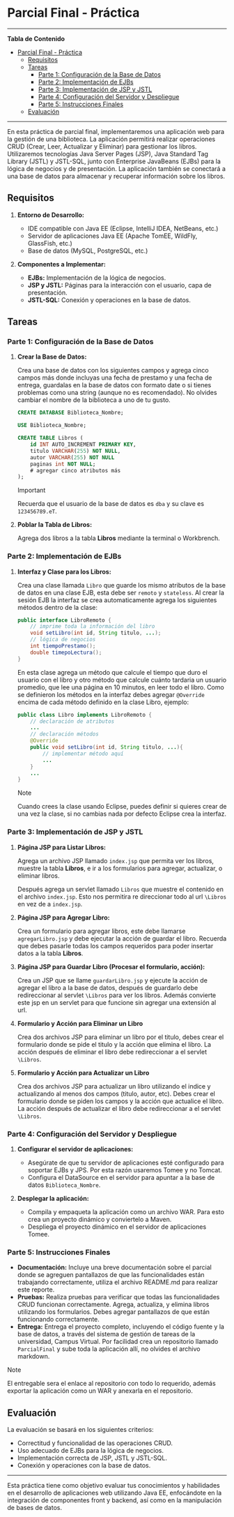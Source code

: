 # Parcial Final - Práctica

---
**Tabla de Contenido**
- [Parcial Final - Práctica](#parcial-final---práctica)
  - [Requisitos](#requisitos)
  - [Tareas](#tareas)
    - [Parte 1: Configuración de la Base de Datos](#parte-1-configuración-de-la-base-de-datos)
    - [Parte 2: Implementación de EJBs](#parte-2-implementación-de-ejbs)
    - [Parte 3: Implementación de JSP y JSTL](#parte-3-implementación-de-jsp-y-jstl)
    - [Parte 4: Configuración del Servidor y Despliegue](#parte-4-configuración-del-servidor-y-despliegue)
    - [Parte 5: Instrucciones Finales](#parte-5-instrucciones-finales)
  - [Evaluación](#evaluación)

---

En esta práctica de parcial final, implementaremos una aplicación web para la gestión de una biblioteca. La aplicación permitirá realizar operaciones CRUD (Crear, Leer, Actualizar y Eliminar) para gestionar los libros. Utilizaremos tecnologías Java Server Pages (JSP), Java Standard Tag Library (JSTL) y JSTL-SQL, junto con Enterprise JavaBeans (EJBs) para la lógica de negocios y de presentación. La aplicación también se conectará a una base de datos para almacenar y recuperar información sobre los libros.

## Requisitos

1. **Entorno de Desarrollo:**
   - IDE compatible con Java EE (Eclipse, IntelliJ IDEA, NetBeans, etc.)
   - Servidor de aplicaciones Java EE (Apache TomEE, WildFly, GlassFish, etc.)
   - Base de datos (MySQL, PostgreSQL, etc.)

2. **Componentes a Implementar:**
   - **EJBs:** Implementación de la lógica de negocios.
   - **JSP y JSTL:** Páginas para la interacción con el usuario, capa de presentación.
   - **JSTL-SQL:** Conexión y operaciones en la base de datos.

## Tareas

### Parte 1: Configuración de la Base de Datos

1. **Crear la Base de Datos:**

    Crea una base de datos con los siguientes campos y agrega cinco campos más donde incluyas una fecha de prestamo y una fecha de entrega, guardalas en la base de datos con formato date o si tienes problemas como una string (aunque no es recomendado). No olvides cambiar el nombre de la biblioteca a uno de tu gusto.

    ```sql
    CREATE DATABASE Biblioteca_Nombre;

    USE Biblioteca_Nombre;

    CREATE TABLE Libros (
        id INT AUTO_INCREMENT PRIMARY KEY,
        titulo VARCHAR(255) NOT NULL,
        autor VARCHAR(255) NOT NULL
        paginas int NOT NULL;
        # agregar cinco atributos más
    );
    ```

    >[!IMPORTANT]
    >Recuerda que el usuario de la base de datos es `dba` y su clave es `123456789.eT`.

2. **Poblar la Tabla de Libros:**

    Agrega dos libros a la tabla **Libros** mediante la terminal o Workbrench.

### Parte 2: Implementación de EJBs

1. **Interfaz y Clase para los Libros:**

    Crea una clase llamada `Libro` que guarde los mismo atributos de la base de datos en una clase EJB, esta debe ser `remoto` y `stateless`. Al crear la sesión EJB la interfaz se crea automaticamente agrega los siguientes métodos dentro de la clase:

    ```java
    public interface LibroRemoto {
        // imprime toda la información del libro
        void setLibro(int id, String titulo, ...); 
        // lógica de negocios
        int tiempoPrestamo();
        double timepoLectura();
    }
    ```

    En esta clase agrega un método que calcule el tiempo que duro el usuario con el libro y otro método que calcule cuánto tardaria un usuario promedio, que lee una página en 10 minutos, en leer todo el libro. Como se definieron los métodos en la interfaz debes agregar `@Override` encima de cada método definido en la clase Libro, ejemplo:

    ```java
    public class Libro implements LibroRemoto {
        // declaración de atributos
        ...
        // declaración métodos
        @Override
        public void setLibro(int id, String titulo, ...){
            // implementar método aquí
            ...
        }
        ...
    }
    ```

    >[!NOTE]
    >Cuando crees la clase usando Eclipse, puedes definir si quieres crear de una vez la clase, si no cambias nada por defecto Eclipse crea la interfaz.


### Parte 3: Implementación de JSP y JSTL

1. **Página JSP para Listar Libros:**

    Agrega un archivo JSP llamado `index.jsp` que permita ver los libros, muestre la tabla **Libros**, e ir a los formularios para agregar, actualizar, o eliminar libros.

    Después agrega un servlet llamado `Libros` que muestre el contenido en el archivo `index.jsp`. Esto nos permitira re direccionar todo al url `\Libros` en vez de a `index.jsp`.

2. **Página JSP para Agregar Libro:**

    Crea un formulario para agregar libros, este debe llamarse `agregarLibro.jsp` y debe ejecutar la acción de guardar el libro. Recuerda que debes pasarle todas los campos requeridos para poder insertar datos a la tabla **Libros**.

3. **Página JSP para Guardar Libro (Procesar el formulario, acción):**

    Crea un JSP que se llame `guardarLibro.jsp` y ejecute la acción de agregar el libro a la base de datos, después de guardarlo debe redireccionar al servlet `\Libros` para ver los libros. Además convierte este jsp en un servlet para que funcione sin agregar una extensión al url.

4. **Formulario y Acción para Eliminar un Libro**

    Crea dos archivos JSP para eliminar un libro por el titulo, debes crear el formulario donde se pide el titulo y la acción que elimina el libro. La acción después de eliminar el libro debe redireccionar a el servlet `\Libros`.

5. **Formulario y Acción para Actualizar un Libro**

    Crea dos archivos JSP para actualizar un libro utilizando el indice y actualizando al menos dos campos (titulo, autor, etc). Debes crear el formulario donde se piden los campos y la acción que actualice el libro. La acción después de actualizar el libro debe redireccionar a el servlet `\Libros`.

### Parte 4: Configuración del Servidor y Despliegue

1. **Configurar el servidor de aplicaciones:**
   - Asegúrate de que tu servidor de aplicaciones esté configurado para soportar EJBs y JPS. Por esta razón usaremos Tomee y no Tomcat.
   - Configura el DataSource en el servidor para apuntar a la base de datos `Biblioteca_Nombre`.

2. **Desplegar la aplicación:**
   - Compila y empaqueta la aplicación como un archivo WAR. Para esto crea un proyecto dinámico y conviertelo a Maven.
   - Despliega el proyecto dinámico en el servidor de aplicaciones Tomee.

### Parte 5: Instrucciones Finales

- **Documentación:** Incluye una breve documentación sobre el parcial donde se agreguen pantallazos de que las funcionalidades están trabajando correctamente, utiliza el archivo README.md para realizar este reporte.
- **Pruebas:** Realiza pruebas para verificar que todas las funcionalidades CRUD funcionan correctamente. Agrega, actualiza, y elimina libros utilizando los formularios. Debes agregar pantallazos de que están funcionando correctamente.
- **Entrega:** Entrega el proyecto completo, incluyendo el código fuente y la base de datos, a través del sistema de gestión de tareas de la universidad, Campus Virtual. Por facilidad crea un repositorio llamado `ParcialFinal` y sube toda la aplicación allí, no olvides el archivo markdown.

>[!NOTE]
>El entregable sera el enlace al repositorio con todo lo requerido, además exportar la aplicación como un WAR y anexarla en el repositorio.

## Evaluación

La evaluación se basará en los siguientes criterios:
- Correctitud y funcionalidad de las operaciones CRUD.
- Uso adecuado de EJBs para la lógica de negocios.
- Implementación correcta de JSP, JSTL y JSTL-SQL.
- Conexión y operaciones con la base de datos.

---

Esta práctica tiene como objetivo evaluar tus conocimientos y habilidades en el desarrollo de aplicaciones web utilizando Java EE, enfocándote en la integración de componentes front y backend, así como en la manipulación de bases de datos.